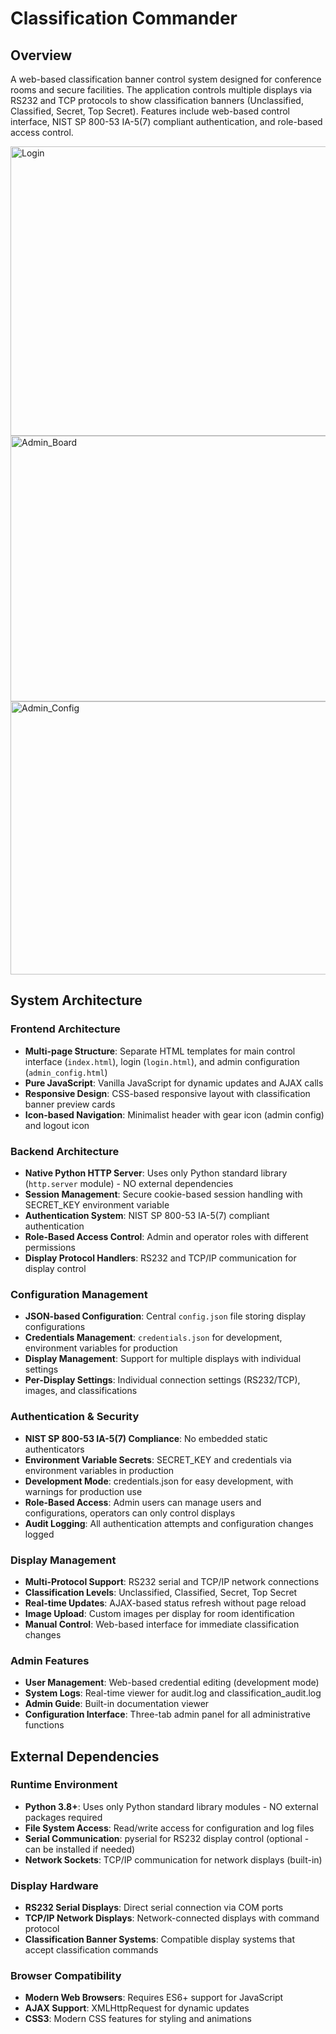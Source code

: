 # Classification Commander

## Overview

A web-based classification banner control system designed for conference rooms and secure facilities. The application controls multiple displays via RS232 and TCP protocols to show classification banners (Unclassified, Classified, Secret, Top Secret). Features include web-based control interface, NIST SP 800-53 IA-5(7) compliant authentication, and role-based access control.

<img width="661" height="463" alt="Login" src="https://github.com/user-attachments/assets/6a65a579-08cb-4833-ae0c-65795b25ee4b" />


<img width="661" height="425" alt="Admin_Board" src="https://github.com/user-attachments/assets/248131ff-a202-4f0a-bbf8-a34dfa8ee16c" />


<img width="661" height="437" alt="Admin_Config" src="https://github.com/user-attachments/assets/265ecb6f-63b4-422f-8220-998d66b72c92" />

## System Architecture

### Frontend Architecture
- **Multi-page Structure**: Separate HTML templates for main control interface (`index.html`), login (`login.html`), and admin configuration (`admin_config.html`)
- **Pure JavaScript**: Vanilla JavaScript for dynamic updates and AJAX calls
- **Responsive Design**: CSS-based responsive layout with classification banner preview cards
- **Icon-based Navigation**: Minimalist header with gear icon (admin config) and logout icon

### Backend Architecture
- **Native Python HTTP Server**: Uses only Python standard library (`http.server` module) - NO external dependencies
- **Session Management**: Secure cookie-based session handling with SECRET_KEY environment variable
- **Authentication System**: NIST SP 800-53 IA-5(7) compliant authentication
- **Role-Based Access Control**: Admin and operator roles with different permissions
- **Display Protocol Handlers**: RS232 and TCP/IP communication for display control

### Configuration Management
- **JSON-based Configuration**: Central `config.json` file storing display configurations
- **Credentials Management**: `credentials.json` for development, environment variables for production
- **Display Management**: Support for multiple displays with individual settings
- **Per-Display Settings**: Individual connection settings (RS232/TCP), images, and classifications

### Authentication & Security
- **NIST SP 800-53 IA-5(7) Compliance**: No embedded static authenticators
- **Environment Variable Secrets**: SECRET_KEY and credentials via environment variables in production
- **Development Mode**: credentials.json for easy development, with warnings for production use
- **Role-Based Access**: Admin users can manage users and configurations, operators can only control displays
- **Audit Logging**: All authentication attempts and configuration changes logged

### Display Management
- **Multi-Protocol Support**: RS232 serial and TCP/IP network connections
- **Classification Levels**: Unclassified, Classified, Secret, Top Secret
- **Real-time Updates**: AJAX-based status refresh without page reload
- **Image Upload**: Custom images per display for room identification
- **Manual Control**: Web-based interface for immediate classification changes

### Admin Features
- **User Management**: Web-based credential editing (development mode)
- **System Logs**: Real-time viewer for audit.log and classification_audit.log
- **Admin Guide**: Built-in documentation viewer
- **Configuration Interface**: Three-tab admin panel for all administrative functions

## External Dependencies

### Runtime Environment
- **Python 3.8+**: Uses only Python standard library modules - NO external packages required
- **File System Access**: Read/write access for configuration and log files
- **Serial Communication**: pyserial for RS232 display control (optional - can be installed if needed)
- **Network Sockets**: TCP/IP communication for network displays (built-in)

### Display Hardware
- **RS232 Serial Displays**: Direct serial connection via COM ports
- **TCP/IP Network Displays**: Network-connected displays with command protocol
- **Classification Banner Systems**: Compatible display systems that accept classification commands

### Browser Compatibility
- **Modern Web Browsers**: Requires ES6+ support for JavaScript
- **AJAX Support**: XMLHttpRequest for dynamic updates
- **CSS3**: Modern CSS features for styling and animations

